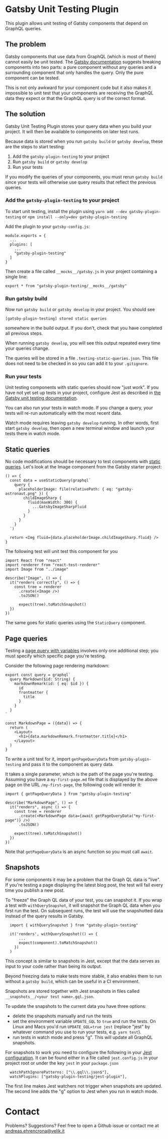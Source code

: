 # Gatsby Unit Testing Plugin

This plugin allows unit testing of Gatsby components that depend on GraphQL queries.

## The problem

Gatsby components that use data from GraphQL (which is most of them) cannot easily be unit tested. The [Gatsby documentation](https://www.gatsbyjs.org/docs/unit-testing/) suggests breaking components into two parts: a pure component without any queries and a surrounding component that only handles the query. Only the pure component can be tested.

This is not only awkward for your component code but it also makes it impossible to unit test that your components are receiving the GraphQL data they expect or that the GraphQL query is of the correct format.

## The solution

Gatsby Unit Testing Plugin stores your query data when you build your project. It will then be available to components on later test runs.

Because data is stored when you run `gatsby build` or `gatsby develop`, these are the steps to start testing:

1. Add the `gatsby-plugin-testing` to your project
2. Run `gatsby build` or `gatsby develop`
3. Run your tests

If you modify the queries of your components, you must rerun `gatsby build` since your tests will otherwise use query results that reflect the previous queries.

### Add the `gatsby-plugin-testing` to your project

To start unit testing, install the plugin using `yarn add --dev gatsby-plugin-testing` or `npm install --only=dev gatsby-plugin-testing`

Add the plugin to your `gatsby-config.js`:

```
module.exports = {
  ...
  plugins: [
    ...
    "gatsby-plugin-testing"
  ]
}
```

Then create a file called `__mocks__/gatsby.js` in your project containing a single line:

```
export * from "gatsby-plugin-testing/__mocks__/gatsby"
```

### Run gatsby build

Now run `gatsby build` or `gatsby develop` in your project. You should see

```
[gatsby-plugin-testing] stored static queries
```

somewhere in the build output. If you don't, check that you have completed all previous steps.

When running `gatsby develop`, you will see this output repeated every time your queries change.

The queries will be stored in a file `.testing-static-queries.json`. This file does not need to be checked in so you can add it to your `.gitignore`.

### Run your tests

Unit testing components with static queries should now "just work". If you have not yet set up tests in your project, configure Jest as described in [the Gatsby unit testing documentation](https://www.gatsbyjs.org/docs/unit-testing/).

You can also run your tests in watch mode. If you change a query, your tests will re-run automatically with the most recent data.

Watch mode requires leaving `gatsby develop` running. In other words, first start `gatsby develop`, then open a new terminal window and launch your tests there in watch mode.

## Static queries

No code modifications should be necessary to test components with [static queries](https://www.gatsbyjs.org/docs/static-query/). Let's look at the Image component from the Gatsby starter project:

```
() => {
  const data = useStaticQuery(graphql`
    query {
      placeholderImage: file(relativePath: { eq: "gatsby-astronaut.png" }) {
        childImageSharp {
          fluid(maxWidth: 300) {
            ...GatsbyImageSharpFluid
          }
        }
      }
    }
  `)

  return <Img fluid={data.placeholderImage.childImageSharp.fluid} />
}
```

The following test will unit test this component for you

```
import React from "react"
import renderer from "react-test-renderer"
import Image from "../image"

describe("Image", () => {
  it("renders correctly", () => {
    const tree = renderer
      .create(<Image />)
      .toJSON()

      expect(tree).toMatchSnapshot()
  })
})
```

The same goes for static queries using the `StaticQuery` component.

## Page queries

Testing a [page query with variables](https://www.gatsbyjs.org/docs/page-query/#how-to-add-query-variables-to-a-page-query) involves only one additional step; you must specify which specific page you're testing.

Consider the following page rendering markdown:

```
export const query = graphql`
  query Markdown($id: String) {
    markdownRemark(id: { eq: $id }) {
      id
      frontmatter {
        title
      }
    }
  }
`

const MarkdownPage = ({data}) => {
  return (
    <Layout>
      <h1>{data.markdownRemark.frontmatter.title}</h1>
    </Layout>
  )
}
```

To write a unit test for it, import `getPageQueryData` from `gatsby-plugin-testing` and pass it to the component as query data.

It takes a single parameter, which is the path of the page you're testing. Assuming you have a `my-first-page.md` file that is displayed by the above page on the URL `/my-first-page`, the following code will render it:

```
import { getPageQueryData } from "gatsby-plugin-testing"

describe("MarkdownPage", () => {
  it("renders", async () => {
    const tree = renderer
      .create(<MarkdownPage data={await getPageQueryData("my-first-page")} />)
      .toJSON()

    expect(tree).toMatchSnapshot()
  })
})
```

Note that `getPageQueryData` is an async function so you must call `await`.

## Snapshots

For some components it may be a problem that the Graph QL data is "live". If you're testing a page displaying
the latest blog post, the test will fail every time you publish a new post.

To "freeze" the Graph QL data of your test, you can snapshot it. If you wrap a test with `withQuerySnapshot`, it
will snapshot the Graph QL data when you first run the test. On subsequent runs, the test will use the snapshotted data instead of the query results in Gatsby.

```
  import { withQuerySnapshot } from "gatsby-plugin-testing"

  it('renders', withQuerySnapshot(() => {
      ...
      expect(component).toMatchSnapshot()
    })
  )
```

This concept is similar to snapshots in Jest, except that the data serves as input to your code rather than being its output.

Beyond freezing data to make tests more stable, it also enables them to run without a `gatsby build`, which can be useful in a CI environment.

Snapshots are stored together with Jest snapshots in files called `__snapshots__/<your test name>.gql.json`.

To update the snapshots to the current data you have three options:

- delete the snapshots manually and run the tests
- set the environment variable `UPDATE_GQL` to `true` and run the tests. On Linux and Macs you'd run `UPDATE_GQL=true jest` (replace "jest" by whatever command you use to run your tests, e.g. `yarn test`).
- run tests in watch mode and press "g". This will update all GraphQL snapshots.

For snapshots to work you need to configure the following in your [Jest configuration](https://jestjs.io/docs/en/configuration). It can be found either in a file called `jest.config.js` in your project root or under the key `jest` in your `package.json`

```
  watchPathIgnorePatterns: ["\\.gql\\.json$"],
  watchPlugins: ["gatsby-plugin-testing/jest-plugin"],
```

The first line makes Jest watchers not trigger when snapshots are updated. The second line adds the "g" option to Jest when you run in watch mode.

# Contact

Problems? Suggestions? Feel free to open a Github issue or contact me at andreas.ehrencrona@velik.it
